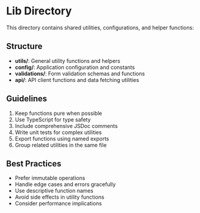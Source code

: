 # Lib Directory

This directory contains shared utilities, configurations, and helper functions:

## Structure

- **utils/**: General utility functions and helpers
- **config/**: Application configuration and constants
- **validations/**: Form validation schemas and functions
- **api/**: API client functions and data fetching utilities

## Guidelines

1. Keep functions pure when possible
2. Use TypeScript for type safety
3. Include comprehensive JSDoc comments
4. Write unit tests for complex utilities
5. Export functions using named exports
6. Group related utilities in the same file

## Best Practices

- Prefer immutable operations
- Handle edge cases and errors gracefully
- Use descriptive function names
- Avoid side effects in utility functions
- Consider performance implications